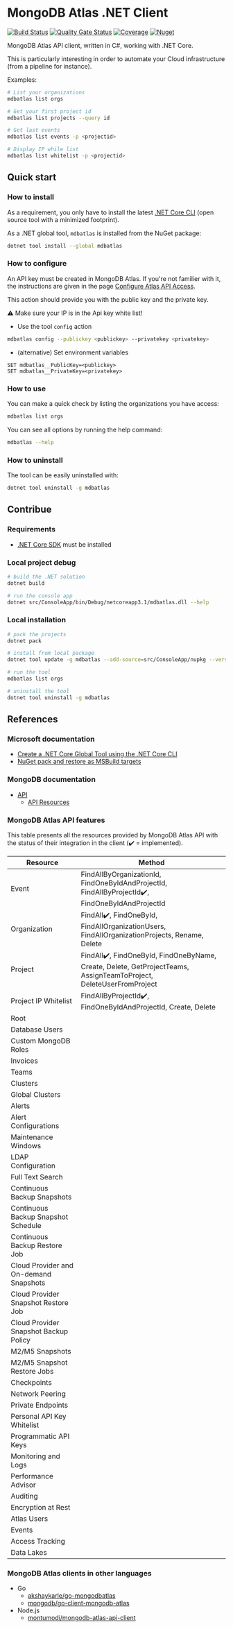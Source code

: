 ﻿# MongoDB Atlas .NET Client

[![Build Status](https://dev.azure.com/devprofr/open-source/_apis/build/status/mongodb-atlas-dotnet-client-ci?branchName=master)](https://dev.azure.com/devprofr/open-source/_build/latest?definitionId=22&branchName=master)
[![Quality Gate Status](https://sonarcloud.io/api/project_badges/measure?project=devpro.mongodb-atlas-dotnet-client&metric=alert_status)](https://sonarcloud.io/dashboard?id=devpro.mongodb-atlas-dotnet-client)
[![Coverage](https://sonarcloud.io/api/project_badges/measure?project=devpro.mongodb-atlas-dotnet-client&metric=coverage)](https://sonarcloud.io/dashboard?id=devpro.mongodb-atlas-dotnet-client)
[![Nuget](https://img.shields.io/nuget/v/mdbatlas.svg)](https://www.nuget.org/packages/mdbatlas)

MongoDB Atlas API client, written in C#, working with .NET Core.

This is particularly interesting in order to automate your Cloud infrastructure (from a pipeline for instance).

Examples:

```bash
# List your organizations
mdbatlas list orgs

# Get your first project id
mdbatlas list projects --query id

# Get last events
mdbatlas list events -p <projectid>

# Display IP while list
mdbatlas list whitelist -p <projectid>
```

## Quick start

### How to install

As a requirement, you only have to install the latest [.NET Core CLI](https://docs.microsoft.com/en-us/dotnet/core/tools/?tabs=netcore2x) (open source tool with a minimized footprint).

As a .NET global tool, `mdbatlas` is installed from the NuGet package:

```bash
dotnet tool install --global mdbatlas
```

### How to configure

An API key must be created in MongoDB Atlas. If you're not familier with it, the instructions are given in the page [Configure Atlas API Access](https://docs.atlas.mongodb.com/configure-api-access/).

This action should provide you with the public key and the private key.

:warning: Make sure your IP is in the Api key white list!

* Use the tool `config` action

```bash
mdbatlas config --publickey <publickey> --privatekey <privatekey>
```

* (alternative) Set environment variables

```dos
SET mdbatlas__PublicKey=<publickey>
SET mdbatlas__PrivateKey=<privatekey>
```

### How to use

You can make a quick check by listing the organizations you have access:

```bash
mdbatlas list orgs
```

You can see all options by running the help command:

```bash
mdbatlas --help
```

### How to uninstall

The tool can be easily uninstalled with:

```bash
dotnet tool uninstall -g mdbatlas
```

## Contribue

### Requirements

* [.NET Core SDK](https://dotnet.microsoft.com/download) must be installed

### Local project debug

```bash
# build the .NET solution
dotnet build

# run the console app
dotnet src/ConsoleApp/bin/Debug/netcoreapp3.1/mdbatlas.dll --help
```

### Local installation

```bash
# pack the projects
dotnet pack

# install from local package
dotnet tool update -g mdbatlas --add-source=src/ConsoleApp/nupkg --version 1.1.0-alpha-000000

# run the tool
mdbatlas list orgs

# uninstall the tool
dotnet tool uninstall -g mdbatlas
```

## References

### Microsoft documentation

* [Create a .NET Core Global Tool using the .NET Core CLI](https://docs.microsoft.com/en-us/dotnet/core/tools/global-tools-how-to-create)
* [NuGet pack and restore as MSBuild targets](https://docs.microsoft.com/en-us/nuget/reference/msbuild-targets)

### MongoDB documentation

* [API](https://docs.atlas.mongodb.com/api/)
  * [API Resources](https://docs.atlas.mongodb.com/reference/api-resources/)

### MongoDB Atlas API features

This table presents all the resources provided by MongoDB Atlas API with the status of their integration in the client (:heavy_check_mark: = implemented).

Resource | Method
-------- | ------
Event | FindAllByOrganizationId, FindOneByIdAndProjectId, FindAllByProjectId:heavy_check_mark:, FindOneByIdAndProjectId
Organization | FindAll:heavy_check_mark:, FindOneById, FindAllOrganizationUsers, FindAllOrganizationProjects, Rename, Delete
Project | FindAll:heavy_check_mark:, FindOneById, FindOneByName, Create, Delete, GetProjectTeams, AssignTeamToProject, DeleteUserFromProject
Project IP Whitelist | FindAllByProjectId:heavy_check_mark:, FindOneByIdAndProjectId, Create, Delete
Root |
Database Users |
Custom MongoDB Roles |
Invoices |
Teams |
Clusters |
Global Clusters |
Alerts |
Alert Configurations |
Maintenance Windows |
LDAP Configuration |
Full Text Search |
Continuous Backup Snapshots |
Continuous Backup Snapshot Schedule |
Continuous Backup Restore Job |
Cloud Provider and On-demand Snapshots |
Cloud Provider Snapshot Restore Job |
Cloud Provider Snapshot Backup Policy |
M2/M5 Snapshots |
M2/M5 Snapshot Restore Jobs |
Checkpoints |
Network Peering |
Private Endpoints |
Personal API Key Whitelist |
Programmatic API Keys |
Monitoring and Logs |
Performance Advisor |
Auditing |
Encryption at Rest |
Atlas Users |
Events |
Access Tracking |
Data Lakes |

### MongoDB Atlas clients in other languages

* Go
  * [akshaykarle/go-mongodbatlas](https://github.com/akshaykarle/go-mongodbatlas)
  * [mongodb/go-client-mongodb-atlas](https://github.com/mongodb/go-client-mongodb-atlas)
* Node.js
  * [montumodi/mongodb-atlas-api-client](https://github.com/montumodi/mongodb-atlas-api-client)

